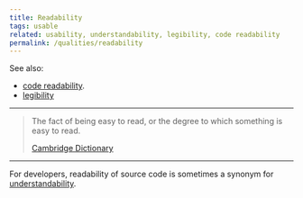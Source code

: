 ```yaml
---
title: Readability
tags: usable
related: usability, understandability, legibility, code readability
permalink: /qualities/readability
---
```


See also:

* [code readability](/qualities/code-readability).
* [legibility](/qualities/legibility)

<hr>

>The fact of being easy to read, or the degree to which something is easy to read.
>
>[Cambridge Dictionary](https://dictionary.cambridge.org/dictionary/english/legibility)

<hr>

For developers, readability of source code is sometimes a synonym for [understandability](/qualities/understandability).
